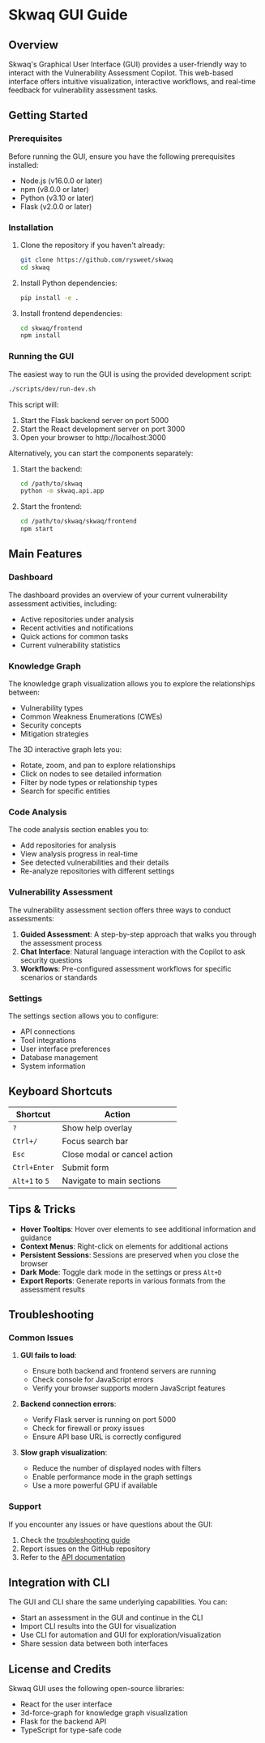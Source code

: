 # Skwaq GUI Guide

## Overview

Skwaq's Graphical User Interface (GUI) provides a user-friendly way to interact with the Vulnerability Assessment Copilot. This web-based interface offers intuitive visualization, interactive workflows, and real-time feedback for vulnerability assessment tasks.

## Getting Started

### Prerequisites

Before running the GUI, ensure you have the following prerequisites installed:

- Node.js (v16.0.0 or later)
- npm (v8.0.0 or later)
- Python (v3.10 or later)
- Flask (v2.0.0 or later)

### Installation

1. Clone the repository if you haven't already:
   ```bash
   git clone https://github.com/rysweet/skwaq
   cd skwaq
   ```

2. Install Python dependencies:
   ```bash
   pip install -e .
   ```

3. Install frontend dependencies:
   ```bash
   cd skwaq/frontend
   npm install
   ```

### Running the GUI

The easiest way to run the GUI is using the provided development script:

```bash
./scripts/dev/run-dev.sh
```

This script will:
1. Start the Flask backend server on port 5000
2. Start the React development server on port 3000
3. Open your browser to http://localhost:3000

Alternatively, you can start the components separately:

1. Start the backend:
   ```bash
   cd /path/to/skwaq
   python -m skwaq.api.app
   ```

2. Start the frontend:
   ```bash
   cd /path/to/skwaq/skwaq/frontend
   npm start
   ```

## Main Features

### Dashboard

The dashboard provides an overview of your current vulnerability assessment activities, including:

- Active repositories under analysis
- Recent activities and notifications
- Quick actions for common tasks
- Current vulnerability statistics

### Knowledge Graph

The knowledge graph visualization allows you to explore the relationships between:

- Vulnerability types
- Common Weakness Enumerations (CWEs)
- Security concepts
- Mitigation strategies

The 3D interactive graph lets you:
- Rotate, zoom, and pan to explore relationships
- Click on nodes to see detailed information
- Filter by node types or relationship types
- Search for specific entities

### Code Analysis

The code analysis section enables you to:

- Add repositories for analysis
- View analysis progress in real-time
- See detected vulnerabilities and their details
- Re-analyze repositories with different settings

### Vulnerability Assessment

The vulnerability assessment section offers three ways to conduct assessments:

1. **Guided Assessment**: A step-by-step approach that walks you through the assessment process
2. **Chat Interface**: Natural language interaction with the Copilot to ask security questions
3. **Workflows**: Pre-configured assessment workflows for specific scenarios or standards

### Settings

The settings section allows you to configure:

- API connections
- Tool integrations
- User interface preferences
- Database management
- System information

## Keyboard Shortcuts

| Shortcut       | Action                       |
|----------------|------------------------------|
| `?`            | Show help overlay            |
| `Ctrl+/`       | Focus search bar             |
| `Esc`          | Close modal or cancel action |
| `Ctrl+Enter`   | Submit form                  |
| `Alt+1` to `5` | Navigate to main sections    |

## Tips & Tricks

- **Hover Tooltips**: Hover over elements to see additional information and guidance
- **Context Menus**: Right-click on elements for additional actions
- **Persistent Sessions**: Sessions are preserved when you close the browser
- **Dark Mode**: Toggle dark mode in the settings or press `Alt+D`
- **Export Reports**: Generate reports in various formats from the assessment results

## Troubleshooting

### Common Issues

1. **GUI fails to load**:
   - Ensure both backend and frontend servers are running
   - Check console for JavaScript errors
   - Verify your browser supports modern JavaScript features

2. **Backend connection errors**:
   - Verify Flask server is running on port 5000
   - Check for firewall or proxy issues
   - Ensure API base URL is correctly configured

3. **Slow graph visualization**:
   - Reduce the number of displayed nodes with filters
   - Enable performance mode in the graph settings
   - Use a more powerful GPU if available

### Support

If you encounter any issues or have questions about the GUI:

1. Check the [troubleshooting guide](troubleshooting.md)
2. Report issues on the GitHub repository
3. Refer to the [API documentation](api_reference.md)

## Integration with CLI

The GUI and CLI share the same underlying capabilities. You can:

- Start an assessment in the GUI and continue in the CLI
- Import CLI results into the GUI for visualization
- Use CLI for automation and GUI for exploration/visualization
- Share session data between both interfaces

## License and Credits

Skwaq GUI uses the following open-source libraries:

- React for the user interface
- 3d-force-graph for knowledge graph visualization
- Flask for the backend API
- TypeScript for type-safe code